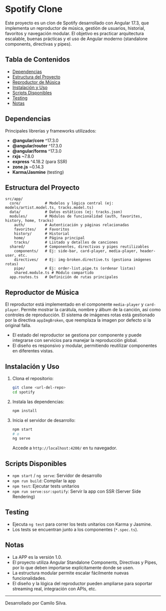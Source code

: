 # Spotify Clone

Este proyecto es un clon de Spotify desarrollado con Angular 17.3, que implementa un reproductor de música, gestión de usuarios, historial, favoritos y navegación modular. El objetivo es practicar arquitectura escalable, buenas prácticas y el uso de Angular moderno (standalone components, directivas y pipes).

## Tabla de Contenidos
- [Dependencias](#dependencias)
- [Estructura del Proyecto](#estructura-del-proyecto)
- [Reproductor de Música](#reproductor-de-música)
- [Instalación y Uso](#instalación-y-uso)
- [Scripts Disponibles](#scripts-disponibles)
- [Testing](#testing)
- [Notas](#notas)

## Dependencias
Principales librerías y frameworks utilizados:
- **@angular/core** ^17.3.0
- **@angular/router** ^17.3.0
- **@angular/forms** ^17.3.0
- **rxjs** ~7.8.0
- **express** ^4.18.2 (para SSR)
- **zone.js** ~0.14.3
- **Karma/Jasmine** (testing)

## Estructura del Proyecto
```
src/app/
  core/           # Modelos y lógica central (ej: models/artist.model.ts, tracks.model.ts)
  data/           # Datos estáticos (ej: tracks.json)
  modules/        # Módulos de funcionalidad (auth, favorites, history, home, tracks)
    auth/         # Autenticación y páginas relacionadas
    favorites/    # Favoritos
    history/      # Historial
    home/         # Página principal
    tracks/       # Listado y detalles de canciones
  shared/         # Componentes, directivas y pipes reutilizables
    components/   # Ej: side-bar, card-player, media-player, header-user, etc.
    directives/   # Ej: img-broken.directive.ts (gestiona imágenes rotas)
    pipe/         # Ej: order-list.pipe.ts (ordenar listas)
    shared.module.ts # Módulo compartido
  app.routes.ts   # Definición de rutas principales
```

## Reproductor de Música
El reproductor está implementado en el componente `media-player` y `card-player`. Permite mostrar la carátula, nombre y álbum de la canción, así como controles de reproducción. El sistema de imágenes rotas está gestionado por la directiva `appImgBroken`, que reemplaza la imagen por defecto si la original falla.

- El estado del reproductor se gestiona por componente y puede integrarse con servicios para manejar la reproducción global.
- El diseño es responsivo y modular, permitiendo reutilizar componentes en diferentes vistas.

## Instalación y Uso
1. Clona el repositorio:
   ```bash
   git clone <url-del-repo>
   cd spotify
   ```
2. Instala las dependencias:
   ```bash
   npm install
   ```
3. Inicia el servidor de desarrollo:
   ```bash
   npm start
   # o
   ng serve
   ```
   Accede a `http://localhost:4200/` en tu navegador.

## Scripts Disponibles
- `npm start` / `ng serve`: Servidor de desarrollo
- `npm run build`: Compilar la app
- `npm test`: Ejecutar tests unitarios
- `npm run serve:ssr:spotify`: Servir la app con SSR (Server Side Rendering)

## Testing
- Ejecuta `ng test` para correr los tests unitarios con Karma y Jasmine.
- Los tests se encuentran junto a los componentes (`*.spec.ts`).

## Notas
- La APP es la versión 1.0.
- El proyecto utiliza Angular Standalone Components, Directivas y Pipes, por lo que deben importarse explícitamente donde se usen.
- La estructura modular permite escalar fácilmente nuevas funcionalidades.
- El diseño y la lógica del reproductor pueden ampliarse para soportar streaming real, integración con APIs, etc.

---

Desarrollado por Camilo Silva.
